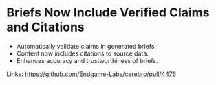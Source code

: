 # Briefs Now Include Verified Claims and Citations

- Automatically validate claims in generated briefs.
- Content now includes citations to source data.
- Enhances accuracy and trustworthiness of briefs.

Links:
https://github.com/Endgame-Labs/cerebro/pull/4476
